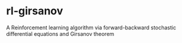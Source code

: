 # rl-girsanov
A Reinforcement learning algorithm via forward-backward stochastic differential equations and Girsanov theorem

